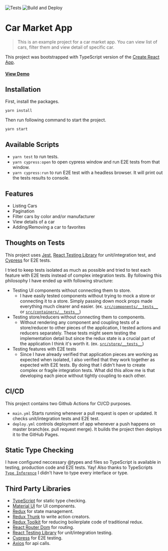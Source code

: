 ![Tests](https://github.com/cakirilker/a1-car-app/workflows/Tests/badge.svg)
![Build and Deploy](https://github.com/cakirilker/a1-car-app/workflows/Build%20and%20Deploy/badge.svg)

# Car Market App
> This is an example project for a car market app. You can view list of cars, filter them and view detail of specific car.

This project was bootstrapped with TypeScript version of the [Create React App](https://github.com/facebook/create-react-app).

#### [View Demo](https://cakirilker.github.io/a1-car-app/)

## Installation
First, install the packages. 
```
yarn install
```
Then run following command to start the project. 
```
yarn start
```

## Available Scripts
- `yarn test` to run tests.
- `yarn cypress:open` to open cypress window and run E2E tests from that window.
- `yarn cypress:run` to run E2E test with a headless browser. It will print out the tests results to console. 

## Features
- Listing Cars
- Pagination
- Filter cars by color and/or manufacturer
- View details of a car
- Adding/Removing a car to favorites

## Thoughts on Tests
This project uses [Jest](https://jestjs.io/), [React Testing Library](https://testing-library.com/docs/react-testing-library/intro) for unit/integration test, and [Cypress](https://docs.cypress.io/guides/getting-started/installing-cypress.html) for E2E tests.

I tried to keep tests isolated as much as possible and tried to test each feature with E2E tests instead of complex integration tests. By following this philosophy I have ended up with following structure:
- Testing UI components without connecting them to store.
    - I have easily tested components without trying to mock a store or connecting it to a store. Simply passing down mock props made everything much clearer and easier. (ex. [`src/components/__tests__`](https://github.com/cakirilker/a1-car-app/tree/master/src/components/__tests__) or [`src/containers/__tests__`](https://github.com/cakirilker/a1-car-app/tree/master/src/containers/__tests__))
- Testing store/reducers without connecting them to components.
    - Without rendering any component and coupling tests of a store/reducer to other pieces of the application, I tested actions and reducers separately. These tests might seem testing the implementation detail but since the redux state is a crucial part of the application I think it's worth it. (ex. [`src/store/__tests__`](https://github.com/cakirilker/a1-car-app/tree/master/src/store/__tests__))
- Testing features with E2E tests
    - Since I have already verified that application pieces are working as expected when isolated, I also verified that they work together as expected with E2E tests. By doing that I didn't have to create complex or fragile integration tests.
What did this allow me is that developing each piece without tightly coupling to each other.

## CI/CD
This project contains two Github Actions for CI/CD purposes.
- `main.yml` Starts running whenever a pull request is open or updated. It checks unit/integration tests and E2E test. 
- `deploy.yml` controls deployment of app whenever a push happens on master branch(ex. pull request merge). It builds the project then deploys it to the GitHub Pages.

## Static Type Checking
I have configured neccessary @types and files so TypeScript is available in testing, production code and E2E tests. Yay! Also thanks to TypeScripts [`Type Inference`](https://www.typescriptlang.org/docs/handbook/type-inference.html) I didn't have to type every interface or type.

## Third Party Libraries
- [TypeScript](https://www.typescriptlang.org/) for static type checking.
- [Material UI](http://material-ui.com/) for UI components.
- [Redux](https://redux.js.org/) for state management.
- [Redux Thunk](https://github.com/reduxjs/redux-thunk) to write action creators.
- [Redux Toolkit](https://redux-toolkit.js.org/) for reducing boilerplate code of traditional redux.
- [React Router Dom](https://reactrouter.com/web/guides/quick-start) for routing.
- [React Testing Library](https://testing-library.com/docs/react-testing-library/intro) for unit/integration testing.
- [Cypress](https://docs.cypress.io/guides/getting-started/installing-cypress.html) for E2E testing.
- [Axios](https://github.com/axios/axios) for api calls.
